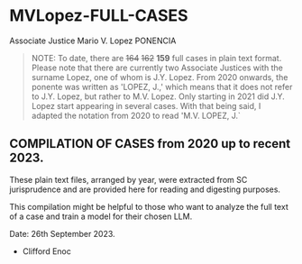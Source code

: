 # MVLopez-FULL-CASES
Associate Justice Mario V. Lopez PONENCIA

> NOTE: To date, there are ~~164~~ ~~162~~ **159** full cases in plain text format. Please note that there are currently two Associate Justices with the surname Lopez, one of whom is J.Y. Lopez.
> From 2020 onwards, the ponente was written as 'LOPEZ, J.,' which means that it does not refer to J.Y. Lopez, but rather to M.V. Lopez. Only starting in 2021 did J.Y. Lopez start appearing in several cases. With that being said, I adapted the notation from 2020 to read 'M.V. LOPEZ, J.`

## COMPILATION OF CASES from 2020 up to recent 2023.

These plain text files, arranged by year, were extracted from SC jurisprudence and are provided here for reading and digesting purposes.

This compilation might be helpful to those who want to analyze the full text of a case and train a model for their chosen LLM.

Date: 26th September 2023.

- Clifford Enoc
